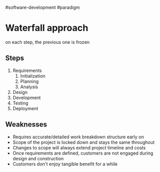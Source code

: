 
#software-development #paradigm 
# Waterfall approach
on each step, the previous one is frozen

## Steps
1. Requirements
	1. Initialization
	2. Planning
	3. Analysis
2. Design
3. Development
4. Testing
5. Deployment

## Weaknesses
- Requires accurate/detailed work breakdown structure early on
- Scope of the project is locked down and stays the same throughout
- Changes to scope will always extend project timeline and costs
- Once requirements are defined, customers are not engaged during design and construction
- Customers don't enjoy tangible benefit for a while
